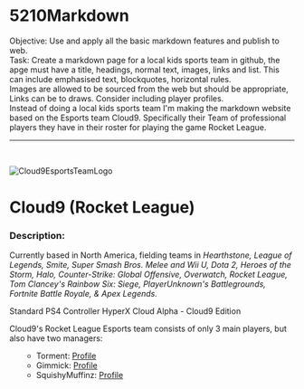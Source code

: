 # 5210Markdown

<p1>Objective: Use and apply all the basic markdown features and publish to web.<br>
Task: Create a markdown page for a local kids sports team in github, the apge must have a title, headings, normal text, images, links and list. This can include emphasised text, blockquotes, horizontal rules.<br>
Images are allowed to be sourced from the web but should be appropriate, Links can be to draws. Consider including player profiles.<br>
Instead of doing a local kids sports team I'm making the markdown website based on the Esports team Cloud9. Specifically their Team of professional players they have in their roster for playing the game Rocket League.</p1>

***

<br>

![Cloud9EsportsTeamLogo](https://static1.squarespace.com/static/519d9fe3e4b0dd1ef2ceba77/t/52f430f2e4b05d1230be1716/1391735028312/Facebook_Timeline_Banner_C9.png?format=1000w)

<h1>Cloud9 (Rocket League)</h1>

<h3>Description:</h3>

Currently based in North America, fielding teams in *Hearthstone, League of Legends, Smite, Super Smash Bros. Melee and Wii U, Dota 2, Heroes of the Storm, Halo, Counter-Strike: Global Offensive, Overwatch, Rocket League, Tom Clancey's Rainbow Six: Siege, PlayerUnknown's Battlegrounds, Fortnite Battle Royale, & Apex Legends.*

Standard PS4 Controller
HyperX Cloud Alpha - Cloud9 Edition

Cloud9's Rocket League Esports team consists of only 3 main players, but also have two managers:
<ul>
  
- Torment: [Profile](https://liquipedia.net/rocketleague/Torment)
- Gimmick: [Profile](https://liquipedia.net/rocketleague/Gimmick)
-  SquishyMuffinz: [Profile](https://liquipedia.net/rocketleague/SquishyMuffinz)

</ul> 
